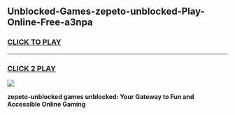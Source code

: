 
## Unblocked-Games-zepeto-unblocked-Play-Online-Free-a3npa
<h3>
<a href="https://premium76.site?title=zepeto-unblocked&ref=26A">CLICK TO PLAY</a></h3>
<hr>

<h3>
<a href="https://premium76.site?title=zepeto-unblocked&ref=26A">CLICK 2 PLAY</a>
  
</h3>

<a href="https://premium76.site?title=zepeto-unblocked&ref=26A"><img src="https://clearcache.store/games.png"></a>


**zepeto-unblocked games unblocked: Your Gateway to Fun and Accessible Online Gaming**
